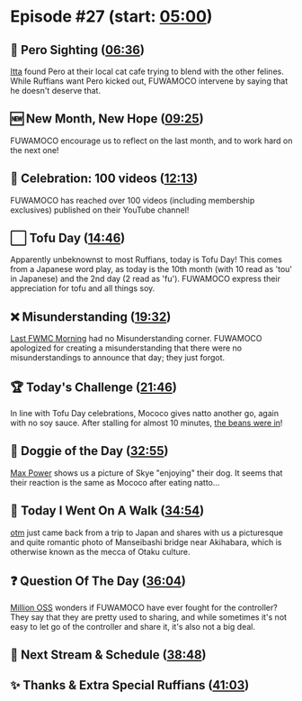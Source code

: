# Episode #27 (start: [05:00](https://youtu.be/PkKdHUz89jY?t=05m00s))

## 👀 Pero Sighting ([06:36](https://youtu.be/PkKdHUz89jY?t=06m36s))

[Itta](https://twitter.com/Itta12065/status/1707447872021790981) found Pero at their local cat cafe trying to blend with the other felines. While Ruffians want Pero kicked out, FUWAMOCO intervene by saying that he doesn't deserve that.

## 🆕 New Month, New Hope ([09:25](https://youtu.be/PkKdHUz89jY?t=09m25s))

FUWAMOCO encourage us to reflect on the last month, and to work hard on the next one!

## 🎥 Celebration: 100 videos ([12:13](https://youtu.be/PkKdHUz89jY?t=12m13s))

FUWAMOCO has reached over 100 videos (including membership exclusives) published on their YouTube channel!

## ⬜ Tofu Day ([14:46](https://youtu.be/PkKdHUz89jY?t=14m46s))

Apparently unbeknownst to most Ruffians, today is Tofu Day! This comes from a Japanese word play, as today is the 10th month (with 10 read as 'tou' in Japanese) and the 2nd day (2 read as 'fu'). FUWAMOCO express their appreciation for tofu and all things soy.

## ❌ Misunderstanding ([19:32](https://youtu.be/PkKdHUz89jY?t=19m32s))

[Last FWMC Morning](https://youtu.be/A844xQnE97A) had no Misunderstanding corner. FUWAMOCO apologized for creating a misunderstanding that there were no misunderstandings to announce that day; they just forgot.

## 🏆 Today's Challenge ([21:46](https://youtu.be/PkKdHUz89jY?t=21m46s))

In line with Tofu Day celebrations, Mococo gives natto another go, again with no soy sauce. After stalling for almost 10 minutes, [the beans were in](https://youtu.be/PkKdHUz89jY?t=1870)!

## 🐶 Doggie of the Day ([32:55](https://youtu.be/PkKdHUz89jY?t=32m55s))

[Max Power](https://twitter.com/MaxPowe65865644/status/1707163920425705773) shows us a picture of Skye "enjoying" their dog. It seems that their reaction is the same as Mococo after eating natto...

## 🚶 Today I Went On A Walk ([34:54](https://youtu.be/PkKdHUz89jY?t=34m54s))

[otm](https://twitter.com/otm_ch_/status/1707413401948114989) just came back from a trip to Japan and shares with us a picturesque and quite romantic photo of Manseibashi bridge near Akihabara, which is otherwise known as the mecca of Otaku culture.

## ❓ Question Of The Day ([36:04](https://youtu.be/PkKdHUz89jY?t=36m04s))

[Million OSS](https://twitter.com/MillionOss/status/1707624052406546845) wonders if FUWAMOCO have ever fought for the controller? They say that they are pretty used to sharing, and while sometimes it's not easy to let go of the controller and share it, it's also not a big deal.

## 📅 Next Stream & Schedule ([38:48](https://youtu.be/PkKdHUz89jY?t=38m48s))

## ✨ Thanks & Extra Special Ruffians ([41:03](https://youtu.be/PkKdHUz89jY?t=41m03s))

